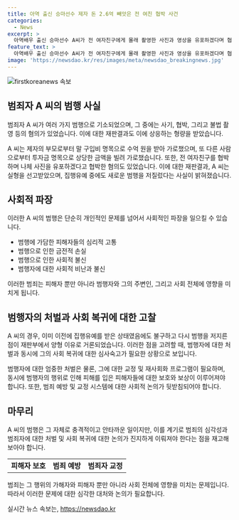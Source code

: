 ```yaml
---
title: 아역 출신 승마선수 제자 돈 2.6억 빼앗은 전 여친 협박 사건
categories:
  - News
excerpt: >
  아역배우 출신 승마선수 A씨가 전 여자친구에게 몰래 촬영한 사진과 영상을 유포하겠다며 협박한 혐의로 구속 전 피의자 심문을 받았다. A씨는 수억원대 사기 혐의로 집행유예를 받은 상태였으나, 2년6개월의 실형을 선고받았다. 또한, 승마 수업을 받는 제자 B씨의 부모로부터 2억6700만원을 받아 가로챈 혐의로 재판에 넘겨졌으며, 개인 채무 변제를 위해 다른 피해자에게 1억1900만원을 빌려 가로챈 혐의도 있다. 앞서 나체 사진을 유포하겠다며 옛 연인을 협박한 혐의로 집행유예를 받은 A씨는 집행유예 기간 중에도 사기 범행을 벌였다.
feature_text: >
  아역배우 출신 승마선수 A씨가 전 여자친구에게 몰래 촬영한 사진과 영상을 유포하겠다며 협박한 혐의로 구속 전 피의자 심문을 받았다. A씨는 수억원대 사기 혐의로 집행유예를 받은 상태였으나, 2년6개월의 실형을 선고받았다. 또한, 승마 수업을 받는 제자 B씨의 부모로부터 2억6700만원을 받아 가로챈 혐의로 재판에 넘겨졌으며, 개인 채무 변제를 위해 다른 피해자에게 1억1900만원을 빌려 가로챈 혐의도 있다. 앞서 나체 사진을 유포하겠다며 옛 연인을 협박한 혐의로 집행유예를 받은 A씨는 집행유예 기간 중에도 사기 범행을 벌였다.
image: 'https://newsdao.kr/res/images/meta/newsdao_breakingnews.jpg'
---
```


<p><img src="https://newsdao.kr/res/images/meta/newsdao_breakingnews.jpg" alt="firstkoreanews 속보" /></p>

<h2 data-ke-size="size26">범죄자 A 씨의 범행 사실</h2>

<p>범죄자 A 씨가 여러 가지 범행으로 기소되었으며, 그 중에는 사기, 협박, 그리고 불법 촬영 등의 혐의가 있었습니다. 이에 대한 재판결과도 이에 상응하는 형량을 받았습니다.</p>

<p data-ke-size="size16">A 씨는 제자의 부모로부터 말 구입비 명목으로 수억 원을 받아 가로챘으며, 또 다른 사람으로부터 투자금 명목으로 상당한 금액을 빌려 가로챘습니다. 또한, 전 여자친구를 협박하며 나체 사진을 유포하겠다고 협박한 혐의도 있었습니다. 이에 대한 재판결과, A 씨는 실형을 선고받았으며, 집행유예 중에도 새로운 범행을 저질렀다는 사실이 밝혀졌습니다.</p>

<h2 data-ke-size="size26">사회적 파장</h2>

<p>이러한 A 씨의 범행은 단순히 개인적인 문제를 넘어서 사회적인 파장을 일으킬 수 있습니다.</p>

<ul>
  <li>범행에 가담한 피해자들의 심리적 고통</li>
  <li>범행으로 인한 금전적 손실</li>
  <li>범행으로 인한 사회적 불신</li>
  <li>범행자에 대한 사회적 비난과 불신</li>
</ul>

<p>이러한 범죄는 피해자 뿐만 아니라 범행자와 그의 주변인, 그리고 사회 전체에 영향을 미치게 됩니다.</p>

<h2 data-ke-size="size26">범행자의 처벌과 사회 복귀에 대한 고찰</h2>

<p>A 씨의 경우, 이미 이전에 집행유예를 받은 상태였음에도 불구하고 다시 범행을 저지른 점이 재판부에서 양형 이유로 거론되었습니다. 이러한 점을 고려할 때, 범행자에 대한 처벌과 동시에 그의 사회 복귀에 대한 심사숙고가 필요한 상황으로 보입니다.</p>

<p data-ke-size="size16">범행자에 대한 엄중한 처벌은 물론, 그에 대한 교정 및 재사회화 프로그램이 필요하며, 동시에 범행자의 행위로 인해 피해를 입은 피해자들에 대한 보호와 보상이 이루어져야 합니다. 또한, 범죄 예방 및 교정 시스템에 대한 사회적 논의가 뒷받침되어야 합니다.</p>

<h2 data-ke-size="size26">마무리</h2>

<p>A 씨의 범행은 그 자체로 충격적이고 안타까운 일이지만, 이를 계기로 범죄의 심각성과 범죄자에 대한 처벌 및 사회 복귀에 대한 논의가 진지하게 이뤄져야 한다는 점을 재고해보아야 합니다.</p>

<table>
  <tr>
    <td style="text-align: center; height: 17px;"><b>피해자 보호</b></td>
    <td style="text-align: center; height: 17px;"><b>범죄 예방</b></td>
    <td style="text-align: center; height: 17px;"><b>범죄자 교정</b></td>
  </tr>
</table>

<p>범죄는 그 행위의 가해자와 피해자 뿐만 아니라 사회 전체에 영향을 미치는 문제입니다. 따라서 이러한 문제에 대한 심각한 대처와 논의가 필요합니다.</p>
실시간 뉴스 속보는, <a href="https://newsdao.kr" rel="dofollow">https://newsdao.kr</a>



